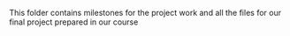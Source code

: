 This folder contains milestones for the project work and all the files for our final project prepared in our course
